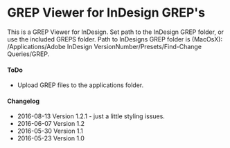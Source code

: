 # GREP Viewer for InDesign GREP's

This is a GREP Viewer for InDesign. Set path to the InDesign GREP folder, or use the included GREPS folder. Path to InDesigns GREP folder is (MacOsX): /Applications/Adobe InDesign VersionNumber/Presets/Find-Change Queries/GREP.

#### ToDo
+ Upload GREP files to the applications folder.

#### Changelog
+ 2016-08-13 Version 1.2.1 - just a little styling issues.
+ 2016-06-07 Version 1.2
+ 2016-05-30 Version 1.1
+ 2016-05-23 Version 1.0